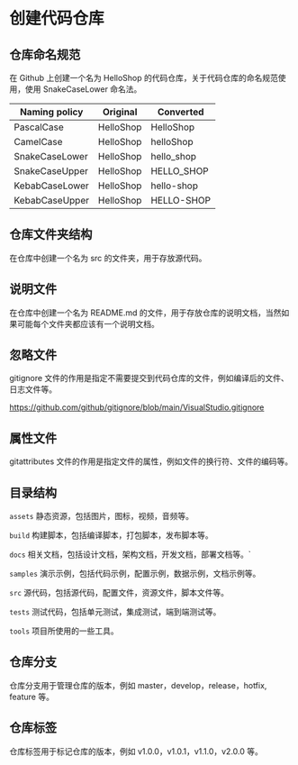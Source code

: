 # 创建代码仓库

## 仓库命名规范

在 Github 上创建一个名为 HelloShop 的代码仓库，关于代码仓库的命名规范使用，使用 SnakeCaseLower 命名法。


| Naming policy  | Original | Converted |
|----------------|--------------|--------------|
| PascalCase     | HelloShop  | HelloShop  |
| CamelCase      | HelloShop  | helloShop  |
| SnakeCaseLower | HelloShop  | hello_shop | 
| SnakeCaseUpper | HelloShop  | HELLO_SHOP |
| KebabCaseLower | HelloShop  | hello-shop |
| KebabCaseUpper | HelloShop  | HELLO-SHOP |

## 仓库文件夹结构

在仓库中创建一个名为 src 的文件夹，用于存放源代码。

## 说明文件

在仓库中创建一个名为 README.md 的文件，用于存放仓库的说明文档，当然如果可能每个文件夹都应该有一个说明文档。


## 忽略文件

gitignore 文件的作用是指定不需要提交到代码仓库的文件，例如编译后的文件、日志文件等。

https://github.com/github/gitignore/blob/main/VisualStudio.gitignore


## 属性文件

gitattributes 文件的作用是指定文件的属性，例如文件的换行符、文件的编码等。

## 目录结构

`assets` 静态资源，包括图片，图标，视频，音频等。

`build` 构建脚本，包括编译脚本，打包脚本，发布脚本等。

`docs` 相关文档，包括设计文档，架构文档，开发文档，部署文档等。`

`samples` 演示示例，包括代码示例，配置示例，数据示例，文档示例等。

`src` 源代码，包括源代码，配置文件，资源文件，脚本文件等。

`tests` 测试代码，包括单元测试，集成测试，端到端测试等。

`tools` 项目所使用的一些工具。


## 仓库分支

仓库分支用于管理仓库的版本，例如 master，develop，release，hotfix, feature 等。


## 仓库标签

仓库标签用于标记仓库的版本，例如 v1.0.0，v1.0.1，v1.1.0，v2.0.0 等。

